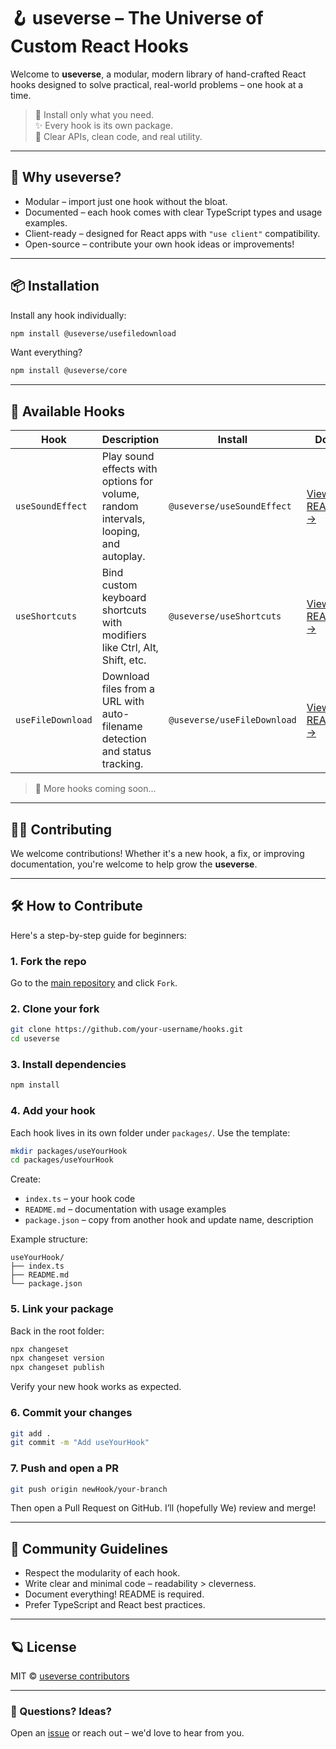 # 🪝 useverse – The Universe of Custom React Hooks

Welcome to **useverse**, a modular, modern library of hand-crafted React hooks designed to solve practical, real-world problems – one hook at a time.

> 🚀 Install only what you need.  
> ✨ Every hook is its own package.  
> 🧠 Clear APIs, clean code, and real utility.

---

## 🌌 Why useverse?

- Modular – import just one hook without the bloat.
- Documented – each hook comes with clear TypeScript types and usage examples.
- Client-ready – designed for React apps with `"use client"` compatibility.
- Open-source – contribute your own hook ideas or improvements!

---

## 📦 Installation

Install any hook individually:

```bash
npm install @useverse/usefiledownload
````

Want everything?

```bash
npm install @useverse/core
```

---

## 🧰 Available Hooks

| Hook              | Description                                                                          | Install                     | Docs                                                                                  |
| ----------------- | ------------------------------------------------------------------------------------ | --------------------------- | ------------------------------------------------------------------------------------- |
| `useSoundEffect`  | Play sound effects with options for volume, random intervals, looping, and autoplay. | `@useverse/useSoundEffect`  | [View README →](https://github.com/useverse/hooks/tree/main/packages/useSoundEffect)  |
| `useShortcuts`    | Bind custom keyboard shortcuts with modifiers like Ctrl, Alt, Shift, etc.            | `@useverse/useShortcuts`    | [View README →](https://github.com/useverse/hooks/tree/main/packages/useShortcuts)    |
| `useFileDownload` | Download files from a URL with auto-filename detection and status tracking.          | `@useverse/useFileDownload` | [View README →](https://github.com/useverse/hooks/tree/main/packages/useFileDownload) |

> 📌 More hooks coming soon...

---

## 🧑‍💻 Contributing

We welcome contributions! Whether it's a new hook, a fix, or improving documentation, you're welcome to help grow the **useverse**.

---

## 🛠 How to Contribute

Here's a step-by-step guide for beginners:

### 1. Fork the repo

Go to the [main repository](https://github.com/fabiconcept/useverse) and click `Fork`.

### 2. Clone your fork

```bash
git clone https://github.com/your-username/hooks.git
cd useverse
```

### 3. Install dependencies

```bash
npm install
```

### 4. Add your hook

Each hook lives in its own folder under `packages/`.
Use the template:

```bash
mkdir packages/useYourHook
cd packages/useYourHook
```

Create:

* `index.ts` – your hook code
* `README.md` – documentation with usage examples
* `package.json` – copy from another hook and update name, description

Example structure:

```
useYourHook/
├── index.ts
├── README.md
└── package.json
```

### 5. Link your package

Back in the root folder:

```bash
npx changeset
npx changeset version 
npx changeset publish 
```

Verify your new hook works as expected.

### 6. Commit your changes

```bash
git add .
git commit -m "Add useYourHook"
```

### 7. Push and open a PR

```bash
git push origin newHook/your-branch
```

Then open a Pull Request on GitHub. I’ll (hopefully We) review and merge!

---

## 🤝 Community Guidelines

* Respect the modularity of each hook.
* Write clear and minimal code – readability > cleverness.
* Document everything! README is required.
* Prefer TypeScript and React best practices.

---

## 🪐 License

MIT © [useverse contributors](https://github.com/fabiconcept/useverse)

---

### 💬 Questions? Ideas?

Open an [issue](https://github.com/fabiconcept/useverse/issues) or reach out – we'd love to hear from you.
